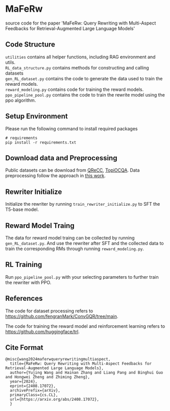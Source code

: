 # MaFeRw
source code for the paper 'MaFeRw: Query Rewriting with Multi-Aspect Feedbacks for Retrieval-Augmented Large Language Models'
## Code Structure
```utilities``` contains all helper functions, including RAG environment and utils.\
```RL_data_structure.py``` contains methods for constructing and calling datasets\
```gen_RL_dataset.py``` contains the code to generate the data used to train the reward models.\
```reward_modeling.py``` contains code for training the reward models. \
```ppo_pipeline_pool.py``` contains the code to train the rewrite model using the ppo algorithm.
## Setup Environment

Please run the following command to install required packages

```
# requirements
pip install -r requirements.txt
```
## Download data and Preprocessing

Public datasets can be download from [QReCC](https://github.com/apple/ml-qrecc), [TopiOCQA](https://github.com/McGill-NLP/topiocqa). Data preprocessing follow the approach in [this work](https://github.com/fengranMark/ConvGQR/tree/main).

## Rewriter Initialize

Initialize the rewriter by running ```train_rewriter_initialize.py``` to SFT the T5-base model.

## Reward Model Traing

The data for reward model traing can be collected by running ```gen_RL_dataset.py```. And use the rewriter after SFT and the collected data to train the corresponding RMs through running ```reward_modeling.py```. 

## RL Training

Run ```ppo_pipeline_pool.py``` with your selecting parameters to further train the rewriter with PPO.

## References
The code for dataset processing refers to https://github.com/fengranMark/ConvGQR/tree/main.

The code for training the reward model and reinforcement learning refers to https://github.com/huggingface/trl.

## Cite Format

    @misc{wang2024maferwqueryrewritingmultiaspect,
      title={MaFeRw: Query Rewriting with Multi-Aspect Feedbacks for Retrieval-Augmented Large Language Models}, 
      author={Yujing Wang and Hainan Zhang and Liang Pang and Binghui Guo and Hongwei Zheng and Zhiming Zheng},
      year={2024},
      eprint={2408.17072},
      archivePrefix={arXiv},
      primaryClass={cs.CL},
      url={https://arxiv.org/abs/2408.17072}, 
      }
